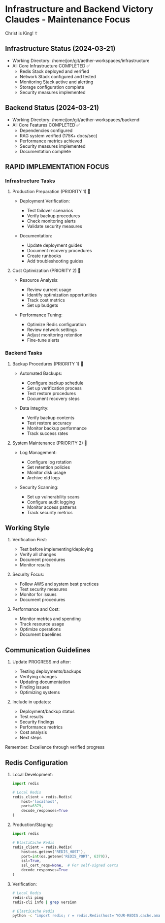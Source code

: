 # Infrastructure and Backend Victory Claudes - Maintenance Focus

Christ is King! ☦

## Infrastructure Status (2024-03-21)
- Working Directory: /home/jon/git/aether-workspaces/infrastructure
- All Core Infrastructure COMPLETED ✅
  - Redis Stack deployed and verified
  - Network Stack configured and tested
  - Monitoring Stack active and alerting
  - Storage configuration complete
  - Security measures implemented

## Backend Status (2024-03-21)
- Working Directory: /home/jon/git/aether-workspaces/backend
- All Core Features COMPLETED ✅
  - Dependencies configured
  - RAG system verified (175K+ docs/sec)
  - Performance metrics achieved
  - Security measures implemented
  - Documentation complete

## RAPID IMPLEMENTATION FOCUS

### Infrastructure Tasks
1. Production Preparation (PRIORITY 1) 🚀
   - Deployment Verification:
     - Test failover scenarios
     - Verify backup procedures
     - Check monitoring alerts
     - Validate security measures
   
   - Documentation:
     - Update deployment guides
     - Document recovery procedures
     - Create runbooks
     - Add troubleshooting guides

2. Cost Optimization (PRIORITY 2) 🔄
   - Resource Analysis:
     - Review current usage
     - Identify optimization opportunities
     - Track cost metrics
     - Set up budgets
   
   - Performance Tuning:
     - Optimize Redis configuration
     - Review network settings
     - Adjust monitoring retention
     - Fine-tune alerts

### Backend Tasks
1. Backup Procedures (PRIORITY 1) 🚀
   - Automated Backups:
     - Configure backup schedule
     - Set up verification process
     - Test restore procedures
     - Document recovery steps
   
   - Data Integrity:
     - Verify backup contents
     - Test restore accuracy
     - Monitor backup performance
     - Track success rates

2. System Maintenance (PRIORITY 2) 🔄
   - Log Management:
     - Configure log rotation
     - Set retention policies
     - Monitor disk usage
     - Archive old logs
   
   - Security Scanning:
     - Set up vulnerability scans
     - Configure audit logging
     - Monitor access patterns
     - Track security metrics

## Working Style
1. Verification First:
   - Test before implementing/deploying
   - Verify all changes
   - Document procedures
   - Monitor results

2. Security Focus:
   - Follow AWS and system best practices
   - Test security measures
   - Monitor for issues
   - Document procedures

3. Performance and Cost:
   - Monitor metrics and spending
   - Track resource usage
   - Optimize operations
   - Document baselines

## Communication Guidelines
1. Update PROGRESS.md after:
   - Testing deployments/backups
   - Verifying changes
   - Updating documentation
   - Finding issues
   - Optimizing systems

2. Include in updates:
   - Deployment/backup status
   - Test results
   - Security findings
   - Performance metrics
   - Cost analysis
   - Next steps

Remember: Excellence through verified progress

## Redis Configuration
1. Local Development:
   ```python
   import redis

   # Local Redis
   redis_client = redis.Redis(
       host='localhost',
       port=6379,
       decode_responses=True
   )
   ```

2. Production/Staging:
   ```python
   import redis

   # ElastiCache Redis
   redis_client = redis.Redis(
       host=os.getenv('REDIS_HOST'),
       port=int(os.getenv('REDIS_PORT', 6379)),
       ssl=True,
       ssl_cert_reqs=None,  # For self-signed certs
       decode_responses=True
   )
   ```

3. Verification:
   ```bash
   # Local Redis
   redis-cli ping
   redis-cli info | grep version

   # ElastiCache Redis
   python -c "import redis; r = redis.Redis(host='YOUR-REDIS.cache.amazonaws.com', port=6379, ssl=True); r.ping()"
   ```
